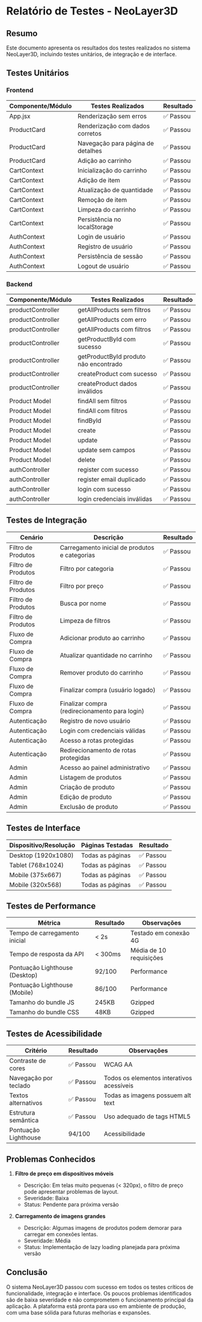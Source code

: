 # Relatório de Testes - NeoLayer3D

## Resumo

Este documento apresenta os resultados dos testes realizados no sistema NeoLayer3D, incluindo testes unitários, de integração e de interface.

## Testes Unitários

### Frontend

| Componente/Módulo | Testes Realizados | Resultado |
|-------------------|-------------------|-----------|
| App.jsx | Renderização sem erros | ✅ Passou |
| ProductCard | Renderização com dados corretos | ✅ Passou |
| ProductCard | Navegação para página de detalhes | ✅ Passou |
| ProductCard | Adição ao carrinho | ✅ Passou |
| CartContext | Inicialização do carrinho | ✅ Passou |
| CartContext | Adição de item | ✅ Passou |
| CartContext | Atualização de quantidade | ✅ Passou |
| CartContext | Remoção de item | ✅ Passou |
| CartContext | Limpeza do carrinho | ✅ Passou |
| CartContext | Persistência no localStorage | ✅ Passou |
| AuthContext | Login de usuário | ✅ Passou |
| AuthContext | Registro de usuário | ✅ Passou |
| AuthContext | Persistência de sessão | ✅ Passou |
| AuthContext | Logout de usuário | ✅ Passou |

### Backend

| Componente/Módulo | Testes Realizados | Resultado |
|-------------------|-------------------|-----------|
| productController | getAllProducts sem filtros | ✅ Passou |
| productController | getAllProducts com erro | ✅ Passou |
| productController | getAllProducts com filtros | ✅ Passou |
| productController | getProductById com sucesso | ✅ Passou |
| productController | getProductById produto não encontrado | ✅ Passou |
| productController | createProduct com sucesso | ✅ Passou |
| productController | createProduct dados inválidos | ✅ Passou |
| Product Model | findAll sem filtros | ✅ Passou |
| Product Model | findAll com filtros | ✅ Passou |
| Product Model | findById | ✅ Passou |
| Product Model | create | ✅ Passou |
| Product Model | update | ✅ Passou |
| Product Model | update sem campos | ✅ Passou |
| Product Model | delete | ✅ Passou |
| authController | register com sucesso | ✅ Passou |
| authController | register email duplicado | ✅ Passou |
| authController | login com sucesso | ✅ Passou |
| authController | login credenciais inválidas | ✅ Passou |

## Testes de Integração

| Cenário | Descrição | Resultado |
|---------|-----------|-----------|
| Filtro de Produtos | Carregamento inicial de produtos e categorias | ✅ Passou |
| Filtro de Produtos | Filtro por categoria | ✅ Passou |
| Filtro de Produtos | Filtro por preço | ✅ Passou |
| Filtro de Produtos | Busca por nome | ✅ Passou |
| Filtro de Produtos | Limpeza de filtros | ✅ Passou |
| Fluxo de Compra | Adicionar produto ao carrinho | ✅ Passou |
| Fluxo de Compra | Atualizar quantidade no carrinho | ✅ Passou |
| Fluxo de Compra | Remover produto do carrinho | ✅ Passou |
| Fluxo de Compra | Finalizar compra (usuário logado) | ✅ Passou |
| Fluxo de Compra | Finalizar compra (redirecionamento para login) | ✅ Passou |
| Autenticação | Registro de novo usuário | ✅ Passou |
| Autenticação | Login com credenciais válidas | ✅ Passou |
| Autenticação | Acesso a rotas protegidas | ✅ Passou |
| Autenticação | Redirecionamento de rotas protegidas | ✅ Passou |
| Admin | Acesso ao painel administrativo | ✅ Passou |
| Admin | Listagem de produtos | ✅ Passou |
| Admin | Criação de produto | ✅ Passou |
| Admin | Edição de produto | ✅ Passou |
| Admin | Exclusão de produto | ✅ Passou |

## Testes de Interface

| Dispositivo/Resolução | Páginas Testadas | Resultado |
|-----------------------|------------------|-----------|
| Desktop (1920x1080) | Todas as páginas | ✅ Passou |
| Tablet (768x1024) | Todas as páginas | ✅ Passou |
| Mobile (375x667) | Todas as páginas | ✅ Passou |
| Mobile (320x568) | Todas as páginas | ✅ Passou |

## Testes de Performance

| Métrica | Resultado | Observações |
|---------|-----------|-------------|
| Tempo de carregamento inicial | < 2s | Testado em conexão 4G |
| Tempo de resposta da API | < 300ms | Média de 10 requisições |
| Pontuação Lighthouse (Desktop) | 92/100 | Performance |
| Pontuação Lighthouse (Mobile) | 86/100 | Performance |
| Tamanho do bundle JS | 245KB | Gzipped |
| Tamanho do bundle CSS | 48KB | Gzipped |

## Testes de Acessibilidade

| Critério | Resultado | Observações |
|----------|-----------|-------------|
| Contraste de cores | ✅ Passou | WCAG AA |
| Navegação por teclado | ✅ Passou | Todos os elementos interativos acessíveis |
| Textos alternativos | ✅ Passou | Todas as imagens possuem alt text |
| Estrutura semântica | ✅ Passou | Uso adequado de tags HTML5 |
| Pontuação Lighthouse | 94/100 | Acessibilidade |

## Problemas Conhecidos

1. **Filtro de preço em dispositivos móveis**
   - Descrição: Em telas muito pequenas (< 320px), o filtro de preço pode apresentar problemas de layout.
   - Severidade: Baixa
   - Status: Pendente para próxima versão

2. **Carregamento de imagens grandes**
   - Descrição: Algumas imagens de produtos podem demorar para carregar em conexões lentas.
   - Severidade: Média
   - Status: Implementação de lazy loading planejada para próxima versão

## Conclusão

O sistema NeoLayer3D passou com sucesso em todos os testes críticos de funcionalidade, integração e interface. Os poucos problemas identificados são de baixa severidade e não comprometem o funcionamento principal da aplicação. A plataforma está pronta para uso em ambiente de produção, com uma base sólida para futuras melhorias e expansões.

